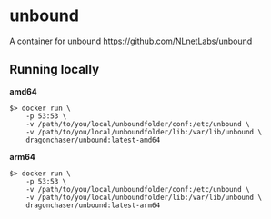 # unbound

A container for unbound https://github.com/NLnetLabs/unbound

## Running locally

**amd64**

```
$> docker run \
    -p 53:53 \
    -v /path/to/you/local/unboundfolder/conf:/etc/unbound \
    -v /path/to/you/local/unboundfolder/lib:/var/lib/unbound \
    dragonchaser/unbound:latest-amd64 
```

**arm64**

```
$> docker run \
    -p 53:53 \
    -v /path/to/you/local/unboundfolder/conf:/etc/unbound \
    -v /path/to/you/local/unboundfolder/lib:/var/lib/unbound \
    dragonchaser/unbound:latest-arm64 
```

